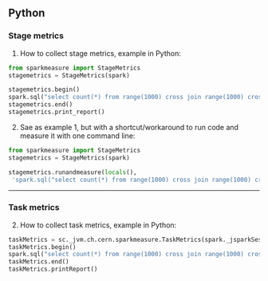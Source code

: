 ## Python

### Stage metrics
1. How to collect stage metrics, example in Python:
```python
from sparkmeasure import StageMetrics
stagemetrics = StageMetrics(spark)

stagemetrics.begin()
spark.sql("select count(*) from range(1000) cross join range(1000) cross join range(1000)").show()
stagemetrics.end()
stagemetrics.print_report()
```

2. Sae as example 1, but with a shortcut/workaround to run code and measure it with one command line:
 ```python
 from sparkmeasure import StageMetrics
 stagemetrics = StageMetrics(spark)

stagemetrics.runandmeasure(locals(),
  'spark.sql("select count(*) from range(1000) cross join range(1000) cross join range(1000)").show()')
 ```

---
### Task metrics
2. How to collect task metrics, example in Python: 
```python
taskMetrics = sc._jvm.ch.cern.sparkmeasure.TaskMetrics(spark._jsparkSession, False)
taskMetrics.begin()
spark.sql("select count(*) from range(1000) cross join range(1000) cross join range(1000)").show()
taskMetrics.end()
taskMetrics.printReport()
